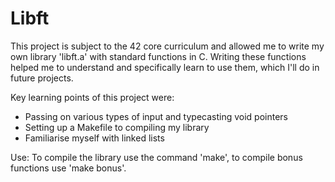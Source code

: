 # Libft

This project is subject to the 42 core curriculum and allowed me to write my own library 'libft.a' with standard functions in C.
Writing these functions helped me to understand and specifically learn to use them, which I'll do in future projects.

Key learning points of this project were:
  - Passing on various types of input and typecasting void pointers
  - Setting up a Makefile to compiling my library
  - Familiarise myself with linked lists
 
 Use:
 To compile the library use the command 'make', 
 to compile bonus functions use 'make bonus'. 
  

